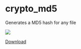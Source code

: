 # crypto_md5
Generates a MD5 hash for any file

<img src="https://i.imgur.com/siRLYZ6.png"/>

<a href="https://github.com/CherryPill/crypto_md5/releases">Download</a>
